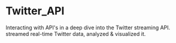 # Twitter_API
Interacting with API's in a deep dive into the Twitter streaming API. streamed real-time Twitter data, analyzed &amp; visualized it.
